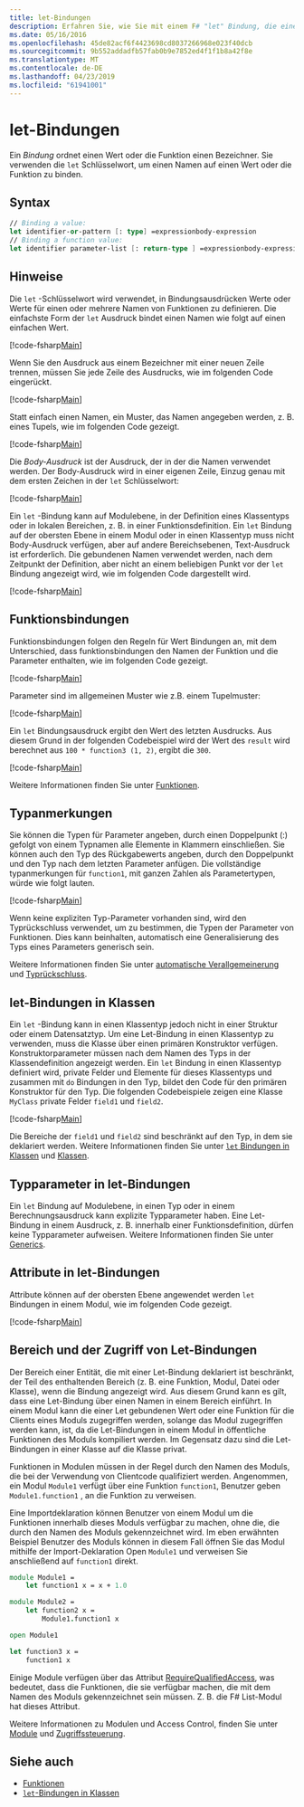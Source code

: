 ```yaml
---
title: let-Bindungen
description: Erfahren Sie, wie Sie mit einem F# "let" Bindung, die einen Bezeichner mit einem Wert oder einer Funktion verknüpft.
ms.date: 05/16/2016
ms.openlocfilehash: 45de82acf6f4423698cd8037266968e023f40dcb
ms.sourcegitcommit: 9b552addadfb57fab0b9e7852ed4f1f1b8a42f8e
ms.translationtype: MT
ms.contentlocale: de-DE
ms.lasthandoff: 04/23/2019
ms.locfileid: "61941001"
---
```

# <a name="let-bindings"></a>let-Bindungen

Ein *Bindung* ordnet einen Wert oder die Funktion einen Bezeichner. Sie verwenden die `let` Schlüsselwort, um einen Namen auf einen Wert oder die Funktion zu binden.

## <a name="syntax"></a>Syntax

```fsharp
// Binding a value:
let identifier-or-pattern [: type] =expressionbody-expression
// Binding a function value:
let identifier parameter-list [: return-type ] =expressionbody-expression
```

## <a name="remarks"></a>Hinweise

Die `let` -Schlüsselwort wird verwendet, in Bindungsausdrücken Werte oder Werte für einen oder mehrere Namen von Funktionen zu definieren. Die einfachste Form der `let` Ausdruck bindet einen Namen wie folgt auf einen einfachen Wert.

[!code-fsharp[Main](../../../../samples/snippets/fsharp/lang-ref-1/snippet1101.fs)]

Wenn Sie den Ausdruck aus einem Bezeichner mit einer neuen Zeile trennen, müssen Sie jede Zeile des Ausdrucks, wie im folgenden Code eingerückt.

[!code-fsharp[Main](../../../../samples/snippets/fsharp/lang-ref-1/snippet1102.fs)]

Statt einfach einen Namen, ein Muster, das Namen angegeben werden, z. B. eines Tupels, wie im folgenden Code gezeigt.

[!code-fsharp[Main](../../../../samples/snippets/fsharp/lang-ref-1/snippet1103.fs)]

Die *Body-Ausdruck* ist der Ausdruck, der in der die Namen verwendet werden. Der Body-Ausdruck wird in einer eigenen Zeile, Einzug genau mit dem ersten Zeichen in der `let` Schlüsselwort:

[!code-fsharp[Main](../../../../samples/snippets/fsharp/lang-ref-1/snippet1104.fs)]

Ein `let` -Bindung kann auf Modulebene, in der Definition eines Klassentyps oder in lokalen Bereichen, z. B. in einer Funktionsdefinition. Ein `let` Bindung auf der obersten Ebene in einem Modul oder in einen Klassentyp muss nicht Body-Ausdruck verfügen, aber auf andere Bereichsebenen, Text-Ausdruck ist erforderlich. Die gebundenen Namen verwendet werden, nach dem Zeitpunkt der Definition, aber nicht an einem beliebigen Punkt vor der `let` Bindung angezeigt wird, wie im folgenden Code dargestellt wird.

[!code-fsharp[Main](../../../../samples/snippets/fsharp/lang-ref-1/snippet1105.fs)]

## <a name="function-bindings"></a>Funktionsbindungen

Funktionsbindungen folgen den Regeln für Wert Bindungen an, mit dem Unterschied, dass funktionsbindungen den Namen der Funktion und die Parameter enthalten, wie im folgenden Code gezeigt.

[!code-fsharp[Main](../../../../samples/snippets/fsharp/lang-ref-1/snippet1106.fs)]

Parameter sind im allgemeinen Muster wie z.B. einem Tupelmuster:

[!code-fsharp[Main](../../../../samples/snippets/fsharp/lang-ref-1/snippet1107.fs)]

Ein `let` Bindungsausdruck ergibt den Wert des letzten Ausdrucks. Aus diesem Grund in der folgenden Codebeispiel wird der Wert des `result` wird berechnet aus `100 * function3 (1, 2)`, ergibt die `300`.

[!code-fsharp[Main](../../../../samples/snippets/fsharp/lang-ref-1/snippet1109.fs)]

Weitere Informationen finden Sie unter [Funktionen](index.md).

## <a name="type-annotations"></a>Typanmerkungen

Sie können die Typen für Parameter angeben, durch einen Doppelpunkt (:) gefolgt von einem Typnamen alle Elemente in Klammern einschließen. Sie können auch den Typ des Rückgabewerts angeben, durch den Doppelpunkt und den Typ nach dem letzten Parameter anfügen. Die vollständige typanmerkungen für `function1`, mit ganzen Zahlen als Parametertypen, würde wie folgt lauten.

[!code-fsharp[Main](../../../../samples/snippets/fsharp/lang-ref-1/snippet1108.fs)]

Wenn keine expliziten Typ-Parameter vorhanden sind, wird den Typrückschluss verwendet, um zu bestimmen, die Typen der Parameter von Funktionen. Dies kann beinhalten, automatisch eine Generalisierung des Typs eines Parameters generisch sein.

Weitere Informationen finden Sie unter [automatische Verallgemeinerung](../generics/automatic-generalization.md) und [Typrückschluss](../type-inference.md).

## <a name="let-bindings-in-classes"></a>let-Bindungen in Klassen

Ein `let` -Bindung kann in einen Klassentyp jedoch nicht in einer Struktur oder einem Datensatztyp. Um eine Let-Bindung in einen Klassentyp zu verwenden, muss die Klasse über einen primären Konstruktor verfügen. Konstruktorparameter müssen nach dem Namen des Typs in der Klassendefinition angezeigt werden. Ein `let` Bindung in einen Klassentyp definiert wird, private Felder und Elemente für dieses Klassentyps und zusammen mit `do` Bindungen in den Typ, bildet den Code für den primären Konstruktor für den Typ. Die folgenden Codebeispiele zeigen eine Klasse `MyClass` private Felder `field1` und `field2`.

[!code-fsharp[Main](../../../../samples/snippets/fsharp/lang-ref-1/snippet1110.fs)]

Die Bereiche der `field1` und `field2` sind beschränkt auf den Typ, in dem sie deklariert werden. Weitere Informationen finden Sie unter [ `let` Bindungen in Klassen](../members/let-bindings-in-classes.md) und [Klassen](../classes.md).

## <a name="type-parameters-in-let-bindings"></a>Typparameter in let-Bindungen

Ein `let` Bindung auf Modulebene, in einen Typ oder in einem Berechnungsausdruck kann explizite Typparameter haben. Eine Let-Bindung in einem Ausdruck, z. B. innerhalb einer Funktionsdefinition, dürfen keine Typparameter aufweisen. Weitere Informationen finden Sie unter [Generics](../generics/index.md).

## <a name="attributes-on-let-bindings"></a>Attribute in let-Bindungen

Attribute können auf der obersten Ebene angewendet werden `let` Bindungen in einem Modul, wie im folgenden Code gezeigt.

[!code-fsharp[Main](../../../../samples/snippets/fsharp/lang-ref-1/snippet1111.fs)]

## <a name="scope-and-accessibility-of-let-bindings"></a>Bereich und der Zugriff von Let-Bindungen

Der Bereich einer Entität, die mit einer Let-Bindung deklariert ist beschränkt, der Teil des enthaltenden Bereich (z. B. eine Funktion, Modul, Datei oder Klasse), wenn die Bindung angezeigt wird. Aus diesem Grund kann es gilt, dass eine Let-Bindung über einen Namen in einem Bereich einführt. In einem Modul kann die einer Let gebundenen Wert oder eine Funktion für die Clients eines Moduls zugegriffen werden, solange das Modul zugegriffen werden kann, ist, da die Let-Bindungen in einem Modul in öffentliche Funktionen des Moduls kompiliert werden. Im Gegensatz dazu sind die Let-Bindungen in einer Klasse auf die Klasse privat.

Funktionen in Modulen müssen in der Regel durch den Namen des Moduls, die bei der Verwendung von Clientcode qualifiziert werden. Angenommen, ein Modul `Module1` verfügt über eine Funktion `function1`, Benutzer geben `Module1.function1` , an die Funktion zu verweisen.

Eine Importdeklaration können Benutzer von einem Modul um die Funktionen innerhalb dieses Moduls verfügbar zu machen, ohne die, die durch den Namen des Moduls gekennzeichnet wird. Im eben erwähnten Beispiel Benutzer des Moduls können in diesem Fall öffnen Sie das Modul mithilfe der Import-Deklaration Open `Module1` und verweisen Sie anschließend auf `function1` direkt.

```fsharp
module Module1 =
    let function1 x = x + 1.0

module Module2 =
    let function2 x =
        Module1.function1 x

open Module1

let function3 x =
    function1 x
```

Einige Module verfügen über das Attribut [RequireQualifiedAccess](https://msdn.microsoft.com/library/8b9b6ade-0471-4413-ac5d-638cd0de5f15), was bedeutet, dass die Funktionen, die sie verfügbar machen, die mit dem Namen des Moduls gekennzeichnet sein müssen. Z. B. die F# List-Modul hat dieses Attribut.

Weitere Informationen zu Modulen und Access Control, finden Sie unter [Module](../modules.md) und [Zugriffssteuerung](../access-control.md).

## <a name="see-also"></a>Siehe auch

- [Funktionen](index.md)
- [`let`-Bindungen in Klassen](../members/let-bindings-in-classes.md)